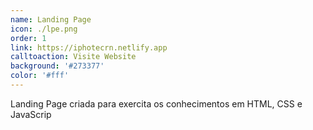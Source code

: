 ```yaml
---
name: Landing Page
icon: ./lpe.png
order: 1
link: https://iphotecrn.netlify.app
calltoaction: Visite Website
background: '#273377'
color: '#fff'
---
```


Landing Page criada para exercita os conhecimentos em HTML, CSS e JavaScrip
